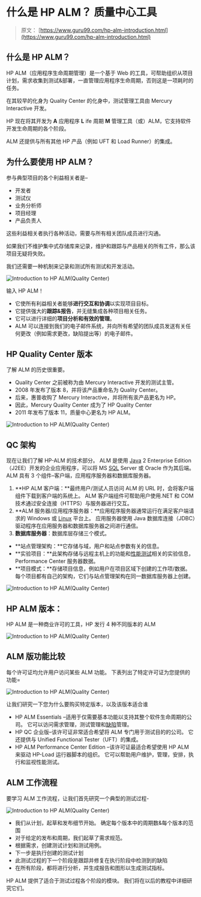 # 什么是 HP ALM？ 质量中心工具

> 原文： [https://www.guru99.com/hp-alm-introduction.html](https://www.guru99.com/hp-alm-introduction.html)

## 什么是 HP ALM？

HP ALM（应用程序生命周期管理）是一个基于 Web 的工具，可帮助组织从项目计划，需求收集到测试&部署，一直管理应用程序生命周期，否则这是一项耗时的任务。

在其较早的化身为 Quality Center 的化身中，测试管理工具由 Mercury Interactive 开发。

HP 现在将其开发为 **A** 应用程序 **L** ife 周期 **M** 管理工具（或）ALM，它支持软件开发生命周期的各个阶段。

ALM 还提供与所有其他 HP 产品（例如 UFT 和 Load Runner）的集成。

## 为什么要使用 HP​​ ALM？

参与典型项目的各个利益相关者是–

*   开发者
*   测试仪
*   业务分析师
*   项目经理
*   产品负责人

这些利益相关者执行各种活动，需要与所有相关团队成员进行沟通。

如果我们不维护集中式存储库来记录，维护和跟踪与产品相关的所有工件，那么该项目无疑将失败。

我们还需要一种机制来记录和测试所有测试和开发活动。

![Introduction to HP ALM(Quality Center)](img/5509311fe517ddc3b27158354a10376f.png "Introduction to HP ALM(Quality Center)")

输入 HP ALM！

*   它使所有利益相关者能够**进行交互和协调**以实现项目目标。
*   它提供强大的**跟踪&报告**，并无缝集成各种项目相关任务。
*   它可以进行详细的**项目分析和有效的管理**。
*   ALM 可以连接到我们的电子邮件系统，并向所有希望的团队成员发送有关任何更改（例如需求更改，缺陷提出等）的电子邮件。

## HP Quality Center 版本

了解 ALM 的历史很重要。

*   Quality Center 之前被称为由 Mercury Interactive 开发的测试主管。
*   2008 年发布了版本 8，并将该产品重命名为 Quality Center。
*   后来，惠普收购了 Mercury Interactive，并将所有汞产品更名为 HP。
*   因此，Mercury Quality Center 成为了 HP Quality Center
*   2011 年发布了版本 11，质量中心更名为 HP ALM。

![Introduction to HP ALM(Quality Center)](img/82f82031780384f5b783ced3d38c89f1.png "Introduction to HP ALM(Quality Center)")

## QC 架构

现在让我们了解 HP-ALM 的技术部分。 ALM 是使用 [Java](/java-tutorial.html) 2 Enterprise Edition（J2EE）开发的企业应用程序，可以将 MS [SQL](/sql.html) Server 或 Oracle 作为其后端。 ALM 具有 3 个组件–客户端，应用程序服务器和数据库服务器。

1.  **HP ALM 客户端：**最终用户/测试人员访问 ALM 的 URL 时，会将客户端组件下载到客户端的系统上。 ALM 客户端组件可帮助用户使用.NET 和 COM 技术通过安全连接（HTTPS）与服务器进行交互。
2.  **ALM 服务器/应用程序服务器：**应用程序服务器通常运行在满足客户端请求的 Windows 或 [Linux](/unix-linux-tutorial.html) 平台上。 应用服务器使用 Java 数据库连接（JDBC）驱动程序在应用服务器和数据库服务器之间进行通信。
3.  **数据库服务器**：数据库层存储三个模式。

*   **站点管理架构：**它存储与域，用户和站点参数有关的信息。
*   **实验项目：**此架构存储与远程主机上的功能和[性能测试](/performance-testing.html)相关的实验信息，Performance Center 服务器数据。
*   **项目模式：**存储项目信息，例如用户在项目区域下创建的工作项/数据。 每个项目都有自己的架构，它们与站点管理架构在同一数据库服务器上创建。

![Introduction to HP ALM(Quality Center)](img/389e4d6bce3529991c55d13d612dfc64.png "Introduction to HP ALM(Quality Center)")

## HP ALM 版本：

HP ALM 是一种商业许可的工具，HP 发行 4 种不同版本的 ALM

![Introduction to HP ALM(Quality Center)](img/b29852f111637a7159a6bcc126953716.png "Introduction to HP ALM(Quality Center)")

## ALM 版功能比较

每个许可证均允许用户访问某些 ALM 功能。 下表列出了特定许可证为您提供的功能=

![Introduction to HP ALM(Quality Center)](img/d5391ea1685bbc437d29205e52e2c4c6.png "Introduction to HP ALM(Quality Center)")

让我们研究一下您为什么要购买特定版本，以及该版本适合谁

*   HP ALM Essentials –适用于仅需要基本功能以支持其整个软件生命周期的公司。 它可以访问需求管理，测试管理和[缺陷](/defect-management-process.html)管理。
*   HP QC 企业版–该许可证非常适合希望将 ALM 专门用于测试目的的公司。 它还提供与 Unified Functional Tester（UFT）的集成。
*   HP ALM Performance Center Edition –该许可证最适合希望使用 HP ALM 来驱动 HP-Load 运行器脚本的组织。 它可以帮助用户维护，管理，安排，执行和监视性能测试。

## ALM 工作流程

要学习 ALM 工作流程，让我们首先研究一个典型的测试过程-

![Introduction to HP ALM(Quality Center)](img/b9b1b665764befd4f4d68df9edffc6e8.png "Introduction to HP ALM(Quality Center)")

*   我们从计划，起草和发布细节开始。 确定每个版本中的周期数&每个版本的范围
*   对于给定的发布和周期，我们起草了需求规范。
*   根据需求，创建测试计划和测试用例。
*   下一步是执行创建的测试计划
*   此测试过程的下一个阶段是跟踪并修复在执行阶段中检测到的缺陷
*   在所有阶段，都将进行分析，并生成报告和图形以生成测试指标。

HP ALM 提供了适合于测试过程各个阶段的模块。 我们将在以后的教程中详细研究它们。